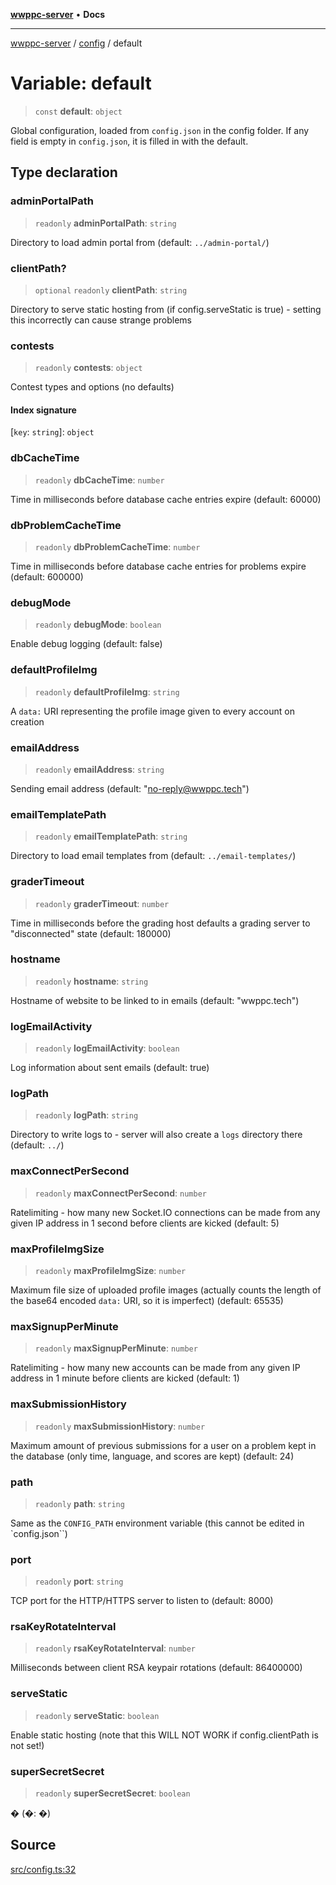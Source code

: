 [**wwppc-server**](../../README.md) • **Docs**

***

[wwppc-server](../../modules.md) / [config](../README.md) / default

# Variable: default

> `const` **default**: `object`

Global configuration, loaded from `config.json` in the config folder.
If any field is empty in `config.json`, it is filled in with the default.

## Type declaration

### adminPortalPath

> `readonly` **adminPortalPath**: `string`

Directory to load admin portal from (default: `../admin-portal/`)

### clientPath?

> `optional` `readonly` **clientPath**: `string`

Directory to serve static hosting from (if config.serveStatic is true) - setting this incorrectly can cause strange problems

### contests

> `readonly` **contests**: `object`

Contest types and options (no defaults)

#### Index signature

 \[`key`: `string`\]: `object`

### dbCacheTime

> `readonly` **dbCacheTime**: `number`

Time in milliseconds before database cache entries expire (default: 60000)

### dbProblemCacheTime

> `readonly` **dbProblemCacheTime**: `number`

Time in milliseconds before database cache entries for problems expire (default: 600000)

### debugMode

> `readonly` **debugMode**: `boolean`

Enable debug logging (default: false)

### defaultProfileImg

> `readonly` **defaultProfileImg**: `string`

A `data:` URI representing the profile image given to every account on creation

### emailAddress

> `readonly` **emailAddress**: `string`

Sending email address (default: "no-reply@wwppc.tech")

### emailTemplatePath

> `readonly` **emailTemplatePath**: `string`

Directory to load email templates from (default: `../email-templates/`)

### graderTimeout

> `readonly` **graderTimeout**: `number`

Time in milliseconds before the grading host defaults a grading server to "disconnected" state (default: 180000)

### hostname

> `readonly` **hostname**: `string`

Hostname of website to be linked to in emails (default: "wwppc.tech")

### logEmailActivity

> `readonly` **logEmailActivity**: `boolean`

Log information about sent emails (default: true)

### logPath

> `readonly` **logPath**: `string`

Directory to write logs to - server will also create a `logs` directory there (default: `../`)

### maxConnectPerSecond

> `readonly` **maxConnectPerSecond**: `number`

Ratelimiting - how many new Socket.IO connections can be made from any given IP address in 1 second before clients are kicked (default: 5)

### maxProfileImgSize

> `readonly` **maxProfileImgSize**: `number`

Maximum file size of uploaded profile images (actually counts the length of the base64 encoded `data:` URI, so it is imperfect) (default: 65535)

### maxSignupPerMinute

> `readonly` **maxSignupPerMinute**: `number`

Ratelimiting - how many new accounts can be made from any given IP address in 1 minute before clients are kicked (default: 1)

### maxSubmissionHistory

> `readonly` **maxSubmissionHistory**: `number`

Maximum amount of previous submissions for a user on a problem kept in the database (only time, language, and scores are kept) (default: 24)

### path

> `readonly` **path**: `string`

Same as the `CONFIG_PATH` environment variable (this cannot be edited in `config.json``)

### port

> `readonly` **port**: `string`

TCP port for the HTTP/HTTPS server to listen to (default: 8000)

### rsaKeyRotateInterval

> `readonly` **rsaKeyRotateInterval**: `number`

Milliseconds between client RSA keypair rotations (default: 86400000)

### serveStatic

> `readonly` **serveStatic**: `boolean`

Enable static hosting (note that this WILL NOT WORK if config.clientPath is not set!)

### superSecretSecret

> `readonly` **superSecretSecret**: `boolean`

� (�: �)

## Source

[src/config.ts:32](https://github.com/WWPPC/WWPPC-server/blob/7d555ed708ef67895244cc584473d7c0aa4c1395/src/config.ts#L32)
